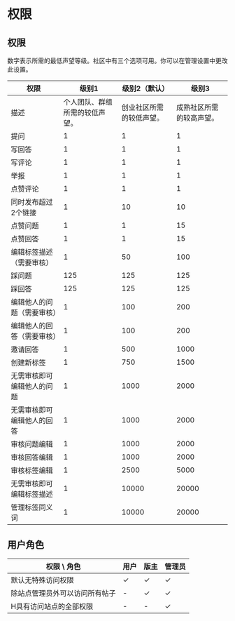 # 权限

## 权限

数字表示所需的最低声望等级。社区中有三个选项可用。你可以在管理设置中更改此设置。

| 权限 | 级别1 | 级别2（默认） | 级别3 |
|  ----- | ----- | ----- | -----  |
| 描述 | 个人团队、群组所需的较低声望。 | 创业社区所需的较低声望。 | 成熟社区所需的较高声望。 |
| 提问 | 1 | 1 | 1 |
| 写回答 | 1 | 1 | 1 |
| 写评论 | 1 | 1 | 1 |
| 举报 | 1 | 1 | 1 |
| 点赞评论 | 1 | 1 | 1 |
| 同时发布超过2个链接 | 1 | 10 | 10 |
| 点赞问题 | 1 | 1 | 15 |
| 点赞回答 | 1 | 1 | 15 |
| 编辑标签描述（需要审核） | 1 | 50 | 100 |
| 踩问题 | 125 | 125 | 125 |
| 踩回答 | 125 | 125 | 125 |
| 编辑他人的问题（需要审核） | 1 | 100 | 200 |
| 编辑他人的回答（需要审核） | 1 | 100 | 200 |
| 邀请回答 | 1 | 500 | 1000 |
| 创建新标签 | 1 | 750 | 1500 |
| 无需审核即可编辑他人的问题 | 1 | 1000 | 2000 |
| 无需审核即可编辑他人的回答 | 1 | 1000 | 2000 |
| 审核问题编辑 | 1 | 1000 | 2000 |
| 审核回答编辑 | 1 | 1000 | 2000 |
| 审核标签编辑 | 1 | 2500 | 5000 |
| 无需审核即可编辑标签描述 | 1 | 10000 | 20000 |
| 管理标签同义词 | 1 | 10000 | 20000 |

## 用户角色

| 权限 \ 角色 | 用户 | 版主 | 管理员 |
|---|---|---|---|
| 默认无特殊访问权限 | ✓ | ✓ | ✓ |
| 除站点管理员外可以访问所有帖子 | - | ✓ | ✓ |
| H具有访问站点的全部权限 | - | - | ✓ |
